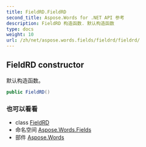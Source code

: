 ```yaml
---
title: FieldRD.FieldRD
second_title: Aspose.Words for .NET API 参考
description: FieldRD 构造函数. 默认构造函数
type: docs
weight: 10
url: /zh/net/aspose.words.fields/fieldrd/fieldrd/
---
```

## FieldRD constructor

默认构造函数。

```csharp
public FieldRD()
```

### 也可以看看

* class [FieldRD](../)
* 命名空间 [Aspose.Words.Fields](../../fieldrd/)
* 部件 [Aspose.Words](../../../)


